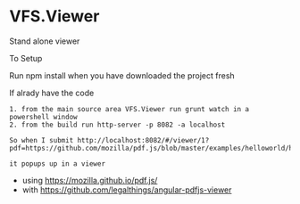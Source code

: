 # VFS.Viewer
Stand alone viewer

To Setup

Run npm install when you have downloaded the project fresh

If alrady have the code


    1. from the main source area VFS.Viewer run grunt watch in a powershell window
    2. from the build run http-server -p 8082 -a localhost

    So when I submit http://localhost:8082/#/viewer/1?pdf=https://github.com/mozilla/pdf.js/blob/master/examples/helloworld/helloworld.pdf

    it popups up in a viewer



- using https://mozilla.github.io/pdf.js/
- with https://github.com/legalthings/angular-pdfjs-viewer






